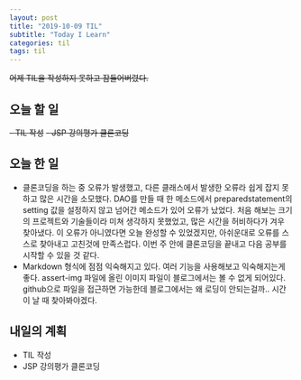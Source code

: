 ```yaml
---
layout: post
title: "2019-10-09 TIL"
subtitle: "Today I Learn"
categories: til
tags: til
---
```


~~어제 TIL을 작성하지 못하고 잠들어버렸다.~~

## 오늘 할 일
~~- TIL 작성~~
~~- JSP 강의평가 클론코딩~~


## 오늘 한 일
- 클론코딩을 하는 중 오류가 발생했고, 다른 클래스에서 발생한 오류라 쉽게 잡지 못하고 많은 시간을 소모했다. DAO를 만들 때 한 메소드에서 preparedstatement의 setting 값을 설정하지 않고 넘어간 메소드가 있어 오류가 났었다. 처음 해보는 크기의 프로젝트와 기술들이라 미쳐 생각하지 못했었고, 많은 시간을 허비하다가 겨우 찾아냈다. 이 오류가 아니였다면 오늘 완성할 수 있었겠지만, 아쉬운대로 오류를 스스로 찾아내고 고친것에 만족스럽다. 이번 주 안에 클론코딩을 끝내고 다음 공부를 시작할 수 있을 것 같다.
- Markdown 형식에 점점 익숙해지고 있다. 여러 기능을 사용해보고 익숙해지는게 좋다. assert-img 파일에 올린 이미지 파일이 블로그에서는 볼 수 없게 되어있다. github으로 파일을 접근하면 가능한데 블로그에서는 왜 로딩이 안되는걸까.. 시간이 날 때 찾아봐야겠다. 
  

## 내일의 계획
- TIL 작성
- JSP 강의평가 클론코딩